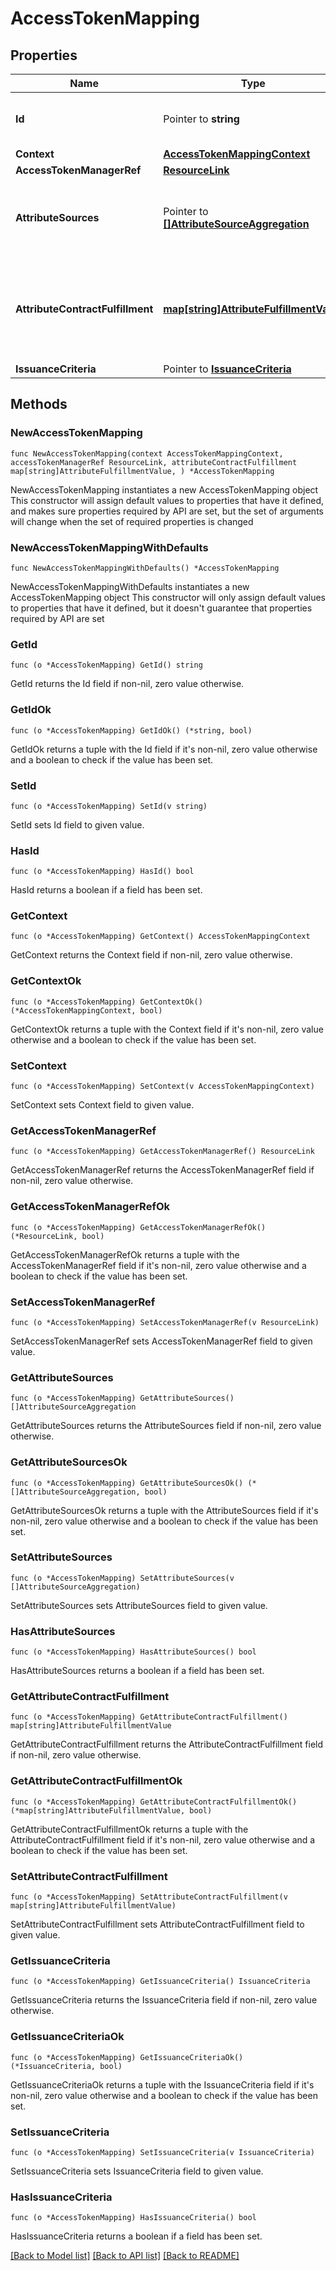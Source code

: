 # AccessTokenMapping

## Properties

Name | Type | Description | Notes
------------ | ------------- | ------------- | -------------
**Id** | Pointer to **string** | The id of the Access Token Mapping. | [optional] 
**Context** | [**AccessTokenMappingContext**](AccessTokenMappingContext.md) |  | 
**AccessTokenManagerRef** | [**ResourceLink**](ResourceLink.md) |  | 
**AttributeSources** | Pointer to [**[]AttributeSourceAggregation**](AttributeSourceAggregation.md) | A list of configured data stores to look up attributes from. | [optional] 
**AttributeContractFulfillment** | [**map[string]AttributeFulfillmentValue**](AttributeFulfillmentValue.md) | A list of mappings from attribute names to their fulfillment values. | 
**IssuanceCriteria** | Pointer to [**IssuanceCriteria**](IssuanceCriteria.md) |  | [optional] 

## Methods

### NewAccessTokenMapping

`func NewAccessTokenMapping(context AccessTokenMappingContext, accessTokenManagerRef ResourceLink, attributeContractFulfillment map[string]AttributeFulfillmentValue, ) *AccessTokenMapping`

NewAccessTokenMapping instantiates a new AccessTokenMapping object
This constructor will assign default values to properties that have it defined,
and makes sure properties required by API are set, but the set of arguments
will change when the set of required properties is changed

### NewAccessTokenMappingWithDefaults

`func NewAccessTokenMappingWithDefaults() *AccessTokenMapping`

NewAccessTokenMappingWithDefaults instantiates a new AccessTokenMapping object
This constructor will only assign default values to properties that have it defined,
but it doesn't guarantee that properties required by API are set

### GetId

`func (o *AccessTokenMapping) GetId() string`

GetId returns the Id field if non-nil, zero value otherwise.

### GetIdOk

`func (o *AccessTokenMapping) GetIdOk() (*string, bool)`

GetIdOk returns a tuple with the Id field if it's non-nil, zero value otherwise
and a boolean to check if the value has been set.

### SetId

`func (o *AccessTokenMapping) SetId(v string)`

SetId sets Id field to given value.

### HasId

`func (o *AccessTokenMapping) HasId() bool`

HasId returns a boolean if a field has been set.

### GetContext

`func (o *AccessTokenMapping) GetContext() AccessTokenMappingContext`

GetContext returns the Context field if non-nil, zero value otherwise.

### GetContextOk

`func (o *AccessTokenMapping) GetContextOk() (*AccessTokenMappingContext, bool)`

GetContextOk returns a tuple with the Context field if it's non-nil, zero value otherwise
and a boolean to check if the value has been set.

### SetContext

`func (o *AccessTokenMapping) SetContext(v AccessTokenMappingContext)`

SetContext sets Context field to given value.


### GetAccessTokenManagerRef

`func (o *AccessTokenMapping) GetAccessTokenManagerRef() ResourceLink`

GetAccessTokenManagerRef returns the AccessTokenManagerRef field if non-nil, zero value otherwise.

### GetAccessTokenManagerRefOk

`func (o *AccessTokenMapping) GetAccessTokenManagerRefOk() (*ResourceLink, bool)`

GetAccessTokenManagerRefOk returns a tuple with the AccessTokenManagerRef field if it's non-nil, zero value otherwise
and a boolean to check if the value has been set.

### SetAccessTokenManagerRef

`func (o *AccessTokenMapping) SetAccessTokenManagerRef(v ResourceLink)`

SetAccessTokenManagerRef sets AccessTokenManagerRef field to given value.


### GetAttributeSources

`func (o *AccessTokenMapping) GetAttributeSources() []AttributeSourceAggregation`

GetAttributeSources returns the AttributeSources field if non-nil, zero value otherwise.

### GetAttributeSourcesOk

`func (o *AccessTokenMapping) GetAttributeSourcesOk() (*[]AttributeSourceAggregation, bool)`

GetAttributeSourcesOk returns a tuple with the AttributeSources field if it's non-nil, zero value otherwise
and a boolean to check if the value has been set.

### SetAttributeSources

`func (o *AccessTokenMapping) SetAttributeSources(v []AttributeSourceAggregation)`

SetAttributeSources sets AttributeSources field to given value.

### HasAttributeSources

`func (o *AccessTokenMapping) HasAttributeSources() bool`

HasAttributeSources returns a boolean if a field has been set.

### GetAttributeContractFulfillment

`func (o *AccessTokenMapping) GetAttributeContractFulfillment() map[string]AttributeFulfillmentValue`

GetAttributeContractFulfillment returns the AttributeContractFulfillment field if non-nil, zero value otherwise.

### GetAttributeContractFulfillmentOk

`func (o *AccessTokenMapping) GetAttributeContractFulfillmentOk() (*map[string]AttributeFulfillmentValue, bool)`

GetAttributeContractFulfillmentOk returns a tuple with the AttributeContractFulfillment field if it's non-nil, zero value otherwise
and a boolean to check if the value has been set.

### SetAttributeContractFulfillment

`func (o *AccessTokenMapping) SetAttributeContractFulfillment(v map[string]AttributeFulfillmentValue)`

SetAttributeContractFulfillment sets AttributeContractFulfillment field to given value.


### GetIssuanceCriteria

`func (o *AccessTokenMapping) GetIssuanceCriteria() IssuanceCriteria`

GetIssuanceCriteria returns the IssuanceCriteria field if non-nil, zero value otherwise.

### GetIssuanceCriteriaOk

`func (o *AccessTokenMapping) GetIssuanceCriteriaOk() (*IssuanceCriteria, bool)`

GetIssuanceCriteriaOk returns a tuple with the IssuanceCriteria field if it's non-nil, zero value otherwise
and a boolean to check if the value has been set.

### SetIssuanceCriteria

`func (o *AccessTokenMapping) SetIssuanceCriteria(v IssuanceCriteria)`

SetIssuanceCriteria sets IssuanceCriteria field to given value.

### HasIssuanceCriteria

`func (o *AccessTokenMapping) HasIssuanceCriteria() bool`

HasIssuanceCriteria returns a boolean if a field has been set.


[[Back to Model list]](../README.md#documentation-for-models) [[Back to API list]](../README.md#documentation-for-api-endpoints) [[Back to README]](../README.md)


